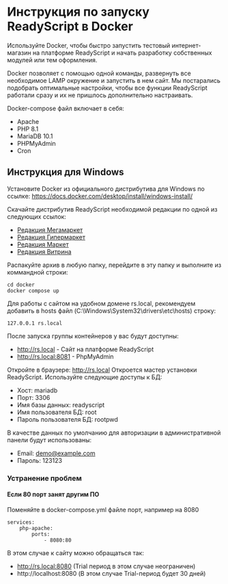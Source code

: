 Инструкция по запуску ReadyScript в Docker
==========================================

Используйте Docker, чтобы быстро запустить тестовый интернет-магазин на платформе ReadyScript 
и начать разработку собственных модулей или тем оформления. 

Docker позволяет с помощью одной команды, развернуть все необходимое LAMP окружение и запустить в нем сайт. 
Мы постарались подобрать оптимальные настройки, чтобы все функции ReadyScript работали сразу и их не 
пришлось дополнительно настраивать.

Docker-compose файл включает в себя:
- Apache
- PHP 8.1
- MariaDB 10.1 
- PHPMyAdmin
- Cron 

Инструкция для Windows
----------------------

Установите Docker из официального дистрибутива для Windows по ссылке: 
https://docs.docker.com/desktop/install/windows-install/

Скачайте дистрибутив ReadyScript необходимой редакции по одной из следующих ссылок:
- [Редакция Мегамаркет](https://readyscript.ru/downloads/readyscript-shop-mega.zip)
- [Редакция Гипермаркет](https://readyscript.ru/downloads/readyscript-shop-full.zip)
- [Редакция Маркет](https://readyscript.ru/downloads/readyscript-shop-middle.zip)
- [Редакция Витрина](https://readyscript.ru/downloads/readyscript-shop-base.zip)

Распакуйте архив в любую папку, перейдите в эту папку и выполните из коммандной строки:

    cd docker
    docker compose up

Для работы с сайтом на удобном домене rs.local, рекомендуем добавить в hosts файл (C:\Windows\System32\drivers\etc\hosts) строку:
    
    127.0.0.1 rs.local

После запуска группы контейнеров у вас будут доступны:
- http://rs.local - Сайт на платформе ReadyScript
- http://rs.local:8081 - PhpMyAdmin

Откройте в браузере: http://rs.local
Откроется мастер установки ReadyScript. Используйте следующие доступы к БД:
- Хост: mariadb
- Порт: 3306
- Имя базы данных: readyscript
- Имя пользователя БД: root
- Пароль пользователя БД: rootpwd

В качестве данных по умолчанию для авторизации в административной панели будут использованы:
- Email: demo@example.com
- Пароль: 123123

### Устранение проблем
#### Если 80 порт занят другим ПО
Поменяйте в docker-compose.yml файле порт, например на 8080  

    services:
        php-apache:
            ports:
                - 8080:80
                
В этом случае к сайту можно обращаться так:
- http://rs.local:8080 (Trial период в этом случае неограничен)
- http://localhost:8080 (В этом случае Trial-период будет 30 дней)